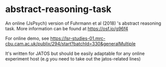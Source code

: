 # abstract-reasoning-task
An online (JsPsych) version of Fuhrmann et al (2018) 's abstract reasoning task. More information can be found at https://osf.io/g96f4

For online demo, see https://lsr-studies-01.mrc-cbu.cam.ac.uk/publix/294/start?batchId=330&generalMultiple

It's written for JATOS but should be easily adaptable for any online experiment host (e.g you need to take out the jatos-related lines)
